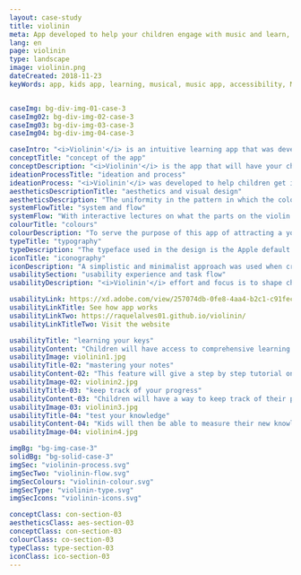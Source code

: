 ```yaml
---
layout: case-study
title: violinin
meta: App developed to help your children engage with music and learn, from beginners to advanced, how to play the violin
lang: en
page: violinin
type: landscape
image: violinin.png
dateCreated: 2018-11-23
keyWords: app, kids app, learning, musical, music app, accessibility, Monsieur McCat, kids friendly, alves, design


caseImg: bg-div-img-01-case-3
caseImg02: bg-div-img-02-case-3
caseImg03: bg-div-img-03-case-3
caseImg04: bg-div-img-04-case-3

caseIntro: "<i>Violinin'</i> is an intuitive learning app that was developed to help your children engage with music and learn from beginners to advanced how to play the violin."
conceptTitle: "concept of the app"
conceptDescription: "<i>Violinin'</i> is the app that will have your child become true master with the violin. With interactive lectures on what the parts on the violin are, to the notes that are played on the violin. This app allows your child to learn in the comfort of your home how to play songs from beginners to advanced without any professional supervision. With fun quizzes to test your child's knowledge on the content manner."
ideationProcessTitle: "ideation and process"
ideationProcess: "<i>Violinin'</i> was developed to help children get involved with music. In this modern age, children are getting access to digital screens sooner and <i>Violinin'</i> offers the learning tools for them thorough lessons about the crucial parts of the instrument and also, the notes and sounds made by the chords of the violin."
aestheticsDescriptionTitle: "aesthetics and visual design"
aestheticsDescription: "The uniformity in the pattern in which the colours were placed and carried throughout the app is clear and cut. The goal of such pattern is for the children to visually remember, through the use of colour, the activities found on the app."
systemFlowTitle: "system and flow"
systemFlow: "With interactive lectures on what the parts on the violin are, to the notes that are played on the violin. This app allows your child to learn in the comfort of your own home how to play songs from beginners to advanced without any professional supervision. With fun quizzes to test your child's knowledge on the content manner."
colourTitle: "colours"
colourDescription: "To serve the purpose of this app of attracting a younger audience, targeting kids specifically; bright, vivid colours were chosen to call attract the age group. Creating a colour harmony that transmit playfulness, excite and engage children into the learning process."
typeTitle: "typography"
typeDescription: "The typeface used in the design is the Apple default font San Francisco. For headings the font weight used is SF Pro Bold, and for the body copy and other text use SF Pro Display Regular."
iconTitle: "iconography"
iconDescription: "A simplistic and minimalist approach was used when creating the app's iconography for the purpose of being easy to recognized by someone who's never had any previous experience with the app to honour the target audience's age range."
usabilitySection: "usability experience and task flow"
usabilityDescription: "<i>Violinin'</i> effort and focus is to shape children into becoming the next generation Bach. This app features hands on activities,  a music playlist  with beginners to advanced music tracker for kids  to play along or the most fun part of the app: the quizzes game."

usabilityLink: https://xd.adobe.com/view/257074db-0fe8-4aa4-b2c1-c91fec093985/
usabilityLinkTitle: See how app works
usabilityLinkTwo: https://raquelalves01.github.io/violinin/
usabilityLinkTitleTwo: Visit the website

usabilityTitle: "learning your keys"
usabilityContent: "Children will have access to comprehensive learning material and content with the help of Monsieur McCat to support their journey."
usabilityImage: violinin1.jpg
usabilityTitle-02: "mastering your notes"
usabilityContent-02: "This feature will give a step by step tutorial on what note on the tracker sheet, and show them where they can find the the key on the violin. As they get confortable with the instrument, children will be able to play their own violin along with the song."
usabilityImage-02: violinin2.jpg
usabilityTitle-03: "keep track of your progress"
usabilityContent-03: "Children will have a way to keep track of their progress as they interact with the app. They will be able to track and compare their lowest to highest scores as a way to motivate them to keep getting better."
usabilityImage-03: violinin3.jpg
usabilityTitle-04: "test your knowledge"
usabilityContent-04: "Kids will then be able to measure their new knowledge what they have learned with the app's materials with the embed quiz game."
usabilityImage-04: violinin4.jpg

imgBg: "bg-img-case-3"
solidBg: "bg-solid-case-3"
imgSec: "violinin-process.svg"
imgSecTwo: "violinin-flow.svg"
imgSecColours: "violinin-colour.svg"
imgSecType: "violinin-type.svg"
imgSecIcons: "violinin-icons.svg"

conceptClass: con-section-03
aestheticsClass: aes-section-03
conceptClass: con-section-03
colourClass: co-section-03
typeClass: type-section-03
iconClass: ico-section-03
---
```

